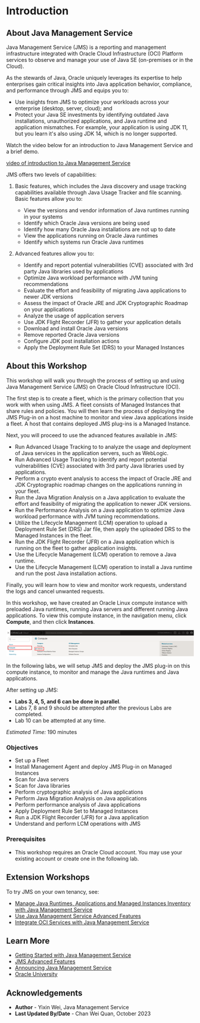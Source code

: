 # Introduction

## About Java Management Service

Java Management Service (JMS) is a reporting and management infrastructure integrated with Oracle Cloud Infrastructure (OCI) Platform services to observe and manage your use of Java SE (on-premises or in the Cloud).

As the stewards of Java, Oracle uniquely leverages its expertise to help enterprises gain critical insights into Java application behavior, compliance, and performance through JMS and equips you to:

* Use insights from JMS to optimize your workloads across your enterprise (desktop, server, cloud); and
* Protect your Java SE investments by identifying outdated Java installations, unauthorized applications, and Java runtime and application mismatches. For example, your application is using JDK 11, but you learn it's also using JDK 14, which is no longer supported.

Watch the video below for an introduction to Java Management Service and a brief demo.

[video of introduction to Java Management Service](youtube:YCgJxqvglCI)

JMS offers two levels of capabilities:

1. Basic features, which includes the Java discovery and usage tracking capabilities available through Java Usage Tracker and file scanning.    Basic features allow you to:
    * View the versions and vendor information of Java runtimes running in your systems
    * Identify which Oracle Java versions are being used
    * Identify how many Oracle Java installations are not up to date
    * View the applications running on Oracle Java runtimes
    * Identify which systems run Oracle Java runtimes

2. Advanced features allow you to:
    * Identify and report potential vulnerabilities (CVE) associated with 3rd party Java libraries used by applications
    * Optimize Java workload performance with JVM tuning recommendations
    * Evaluate the effort and feasibility of migrating Java applications to newer JDK versions
    * Assess the impact of Oracle JRE and JDK Cryptographic Roadmap on your applications
    * Analyze the usage of application servers
    * Use JDK Flight Recorder (JFR) to gather your application details
    * Download and install Oracle Java versions
    * Remove reported Oracle Java versions
    * Configure JDK post installation actions
    * Apply the Deployment Rule Set (DRS) to your Managed Instances


## About this Workshop

 This workshop will walk you through the process of setting up and using Java Management Service (JMS) on Oracle Cloud Infrastructure (OCI).

 The first step is to create a fleet, which is the primary collection that you work with when using JMS. A fleet consists of Managed Instances that share rules and policies. You will then learn the process of deploying the JMS Plug-in on a host machine to monitor and view Java applications inside a fleet. A host that contains deployed JMS plug-ins is a Managed Instance.

 Next, you will proceed to use the advanced features available in JMS:
 - Run Advanced Usage Tracking to to analyze the usage and deployment of Java services in the application servers, such as WebLogic.
 - Run Advanced Usage Tracking to identify and report potential vulnerabilities (CVE) associated with 3rd party Java libraries used by applications.
 - Perform a crypto event analysis to access the impact of Oracle JRE and JDK Cryptographic roadmap changes on the applications running in your fleet.
 - Run the Java Migration Analysis on a Java application to evaluate the effort and feasibility of migrating the application to newer JDK versions.
 - Run the Performance Analysis on a Java application to optimize Java workload performance with JVM tuning recommendations.
 - Utilize the Lifecycle Management (LCM) operation to upload a Deployment Rule Set (DRS) Jar file, then apply the uploaded DRS to the Managed Instances in the fleet.
 - Run the JDK Flight Recorder (JFR) on a Java application which is running on the fleet to gather application insights.
 - Use the Lifecycle Management (LCM) operation to remove a Java runtime.
 - Use the Lifecycle Management (LCM) operation to install a Java runtime and run the post Java installation actions.

Finally, you will learn how to view and monitor work requests, understand the logs and cancel unwanted requests.

 In this workshop, we have created an Oracle Linux compute instance with preloaded Java runtimes, running Java servers and different running Java applications. To view this compute instance, in the navigation menu, click **Compute**, and then click **Instances**.

![image of console navigation to compute instances](images/console-navigation-instance-short.png)

 In the following labs, we will setup JMS and deploy the JMS plug-in on this compute instance, to monitor and manage the Java runtimes and Java applications.

After setting up JMS:
- **Labs 3, 4, 5, and 6 can be done in parallel**.
- Labs 7, 8 and 9 should be attempted after the previous Labs are completed.
- Lab 10 can be attempted at any time.

*Estimated Time:* 190 minutes

### Objectives

* Set up a Fleet
* Install Management Agent and deploy JMS Plug-in on Managed Instances
* Scan for Java servers
* Scan for Java libraries
* Perform cryptographic analysis of Java applications
* Perform Java Migration Analysis on Java applications
* Perform performance analysis of Java applications
* Apply Deployment Rule Set to Managed Instances
* Run a JDK Flight Recorder (JFR) for a Java application
* Understand and perform LCM operations with JMS

### Prerequisites

* This workshop requires an Oracle Cloud account. You may use your existing account or create one in the following lab.

## Extension Workshops

To try JMS on your own tenancy, see:

* [Manage Java Runtimes, Applications and Managed Instances Inventory with Java Management Service](https://apexapps.oracle.com/pls/apex/dbpm/r/livelabs/view-workshop?wid=912)
* [Use Java Management Service Advanced Features](https://apexapps.oracle.com/pls/apex/dbpm/r/livelabs/view-workshop?wid=3202)
* [Integrate OCI Services with Java Management Service](https://apexapps.oracle.com/pls/apex/dbpm/r/livelabs/view-workshop?wid=3203)


## Learn More

* [Getting Started with Java Management Service](https://docs.oracle.com/en-us/iaas/jms/doc/getting-started-jms.html)
* [JMS Advanced Features](https://docs.oracle.com/en-us/iaas/jms/doc/advanced-features.html)
* [Announcing Java Management Service](https://blogs.oracle.com/java/post/announcing-java-management-service)
* [Oracle University](https://mylearn.oracle.com/ou/home)


## Acknowledgements

* **Author** - Yixin Wei, Java Management Service
* **Last Updated By/Date** - Chan Wei Quan, October 2023

